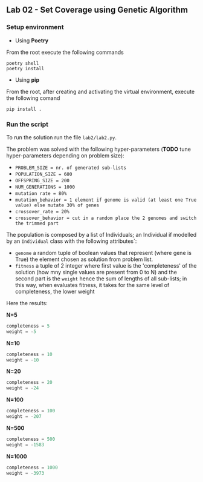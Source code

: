 ## Lab 02 - Set Coverage using Genetic Algorithm

### Setup environment

* Using **Poetry**

From the root execute the following commands
```shell
poetry shell
poetry install
```

* Using **pip**

From the root, after creating and activating the virtual environment, execute the following comand
```shell
pip install .
```

### Run the script

To run the solution run the file `lab2/lab2.py`.

The problem was solved with the following hyper-parameters (**TODO** tune hyper-parameters depending on problem size):

* `PROBLEM_SIZE = nr. of generated sub-lists`
* `POPULATION_SIZE = 600`
* `OFFSPRING_SIZE = 200`
* `NUM_GENERATIONS = 1000`
* `mutation rate = 80%`
* `mutation_behavior = 1 element if genome is valid (at least one True value) else mutate 30% of genes`
* `crossover_rate = 20%`
* `crossover_behavior = cut in a random place the 2 genomes and switch the trimmed part`

The population is composed by a list of Individuals; an Individual if modelled by an `Individual` class with the following attributes`:

* `genome` a random tuple of boolean values that represent (where gene is True) the element chosen as solution from problem list.
* `fitness` a tuple of 2 integer where first value is the 'completeness' of the solution (how mny single values are present from 0 to N) and the second part is the `weight` hence the sum of lengths of all sub-lists;
in this way, when evaluates fitness, it takes for the same level of completeness, the lower weight

Here the results:


**N=5**
```py
completeness = 5
weight = -5
```


**N=10**
```py
completeness = 10
weight = -10
```

**N=20**
```py
completeness = 20
weight = -24
```

**N=100**
```py
completeness = 100
weight = -207
```

**N=500**
```py
completeness = 500
weight = -1583
```

**N=1000**
```py
completeness = 1000
weight = -3973
```
